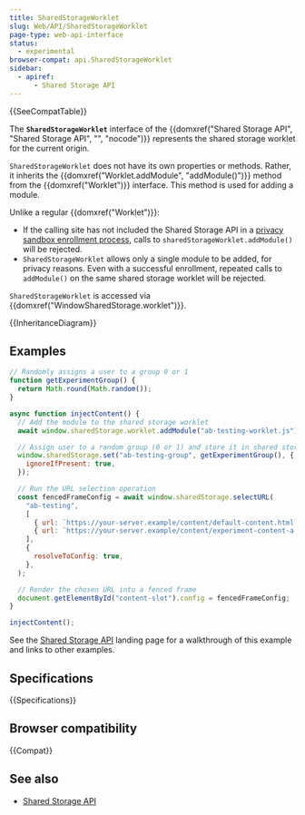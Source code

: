```yaml
---
title: SharedStorageWorklet
slug: Web/API/SharedStorageWorklet
page-type: web-api-interface
status:
  - experimental
browser-compat: api.SharedStorageWorklet
sidebar:
  - apiref:
      - Shared Storage API
---
```


{{SeeCompatTable}}

The **`SharedStorageWorklet`** interface of the {{domxref("Shared Storage API", "Shared Storage API", "", "nocode")}} represents the shared storage worklet for the current origin.

`SharedStorageWorklet` does not have its own properties or methods. Rather, it inherits the {{domxref("Worklet.addModule", "addModule()")}} method from the {{domxref("Worklet")}} interface. This method is used for adding a module.

Unlike a regular {{domxref("Worklet")}}:

- If the calling site has not included the Shared Storage API in a [privacy sandbox enrollment process](/en-US/docs/Web/Privacy/Guides/Privacy_sandbox/Enrollment), calls to `sharedStorageWorklet.addModule()` will be rejected.
- `SharedStorageWorklet` allows only a single module to be added, for privacy reasons. Even with a successful enrollment, repeated calls to `addModule()` on the same shared storage worklet will be rejected.

`SharedStorageWorklet` is accessed via {{domxref("WindowSharedStorage.worklet")}}.

{{InheritanceDiagram}}

## Examples

```js
// Randomly assigns a user to a group 0 or 1
function getExperimentGroup() {
  return Math.round(Math.random());
}

async function injectContent() {
  // Add the module to the shared storage worklet
  await window.sharedStorage.worklet.addModule("ab-testing-worklet.js");

  // Assign user to a random group (0 or 1) and store it in shared storage
  window.sharedStorage.set("ab-testing-group", getExperimentGroup(), {
    ignoreIfPresent: true,
  });

  // Run the URL selection operation
  const fencedFrameConfig = await window.sharedStorage.selectURL(
    "ab-testing",
    [
      { url: `https://your-server.example/content/default-content.html` },
      { url: `https://your-server.example/content/experiment-content-a.html` },
    ],
    {
      resolveToConfig: true,
    },
  );

  // Render the chosen URL into a fenced frame
  document.getElementById("content-slot").config = fencedFrameConfig;
}

injectContent();
```

See the [Shared Storage API](/en-US/docs/Web/API/Shared_Storage_API) landing page for a walkthrough of this example and links to other examples.

## Specifications

{{Specifications}}

## Browser compatibility

{{Compat}}

## See also

- [Shared Storage API](/en-US/docs/Web/API/Shared_Storage_API)
